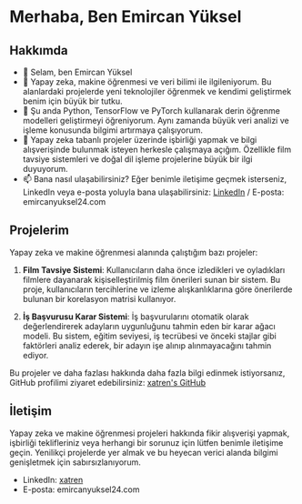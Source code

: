 # Merhaba, Ben Emircan Yüksel

## Hakkımda

- 👋 Selam, ben Emircan Yüksel
- 👀 Yapay zeka, makine öğrenmesi ve veri bilimi ile ilgileniyorum. Bu alanlardaki projelerde yeni teknolojiler öğrenmek ve kendimi geliştirmek benim için büyük bir tutku.
- 🌱 Şu anda Python, TensorFlow ve PyTorch kullanarak derin öğrenme modelleri geliştirmeyi öğreniyorum. Aynı zamanda büyük veri analizi ve işleme konusunda bilgimi artırmaya çalışıyorum.
- 💞️ Yapay zeka tabanlı projeler üzerinde işbirliği yapmak ve bilgi alışverişinde bulunmak isteyen herkesle çalışmaya açığım. Özellikle film tavsiye sistemleri ve doğal dil işleme projelerine büyük bir ilgi duyuyorum.
- 📫 Bana nasıl ulaşabilirsiniz? Eğer benimle iletişime geçmek isterseniz, LinkedIn veya e-posta yoluyla bana ulaşabilirsiniz: [LinkedIn](https://www.linkedin.com/in/emircan-y%C3%BCksel-3741292b1/) / E-posta: emircanyuksel24.com


## Projelerim

Yapay zeka ve makine öğrenmesi alanında çalıştığım bazı projeler:

1. **Film Tavsiye Sistemi**: Kullanıcıların daha önce izledikleri ve oyladıkları filmlere dayanarak kişiselleştirilmiş film önerileri sunan bir sistem. Bu proje, kullanıcıların tercihlerine ve izleme alışkanlıklarına göre önerilerde bulunan bir korelasyon matrisi kullanıyor.

2. **İş Başvurusu Karar Sistemi**: İş başvurularını otomatik olarak değerlendirerek adayların uygunluğunu tahmin eden bir karar ağacı modeli. Bu sistem, eğitim seviyesi, iş tecrübesi ve önceki stajlar gibi faktörleri analiz ederek, bir adayın işe alınıp alınmayacağını tahmin ediyor.

Bu projeler ve daha fazlası hakkında daha fazla bilgi edinmek istiyorsanız, GitHub profilimi ziyaret edebilirsiniz: [xatren's GitHub](https://github.com/xatren)

## İletişim

Yapay zeka ve makine öğrenmesi projeleri hakkında fikir alışverişi yapmak, işbirliği teklifleriniz veya herhangi bir sorunuz için lütfen benimle iletişime geçin. Yenilikçi projelerde yer almak ve bu heyecan verici alanda bilgimi genişletmek için sabırsızlanıyorum.

- LinkedIn: [xatren](https://www.linkedin.com/in/emircan-y%C3%BCksel-3741292b1/)
- E-posta: emircanyuksel24.com
